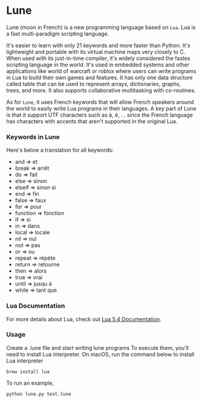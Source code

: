 # Lune

Lune (moon in French) is a new programming language based on ```Lua```. Lua is a fast multi-paradigm scripting language. 

It's easier to learn with only 21 keywords and more faster than Python. It's lightweight and portable with its virtual machine maps very closely to C. When used with its just-in-time compiler, it's widely considered the fastes scripting language in the world. It's used in embedded systems and other applications like world of warcraft or roblox where users can write programs in Lua to build their own games and features.
It has only one data structure called table that can be used to represent arrays, dictionaries, graphs, trees, and more. 
It also supports collaborative multitasking with co-routines.

As for ```Lune```, it uses French keywords that will allow French speakers around the world to easily write Lua programs in their languages. 
A key part of Lune is that it support UTF characters such as à, é, ... since the French language has characters with accents that aren't supported in the original Lua.

### Keywords in Lune

Here's below a translation for all keywords:
* and => et
* break => arrêt    
* do => fait
* else => sinon
* elseif => sinon si
* end => fin
* false => faux
* for =>  pour
* function => fonction
* if => si
* in => dans
* local => locale    
* nil => nul
* not => pas
* or => ou
* repeat => répète
* return => retourne
* then => alors
* true => vrai
* until => jusqu à
* while => tant que

### Lua Documentation

For more details about Lua, check out [Lua 5.4 Documentation](https://www.lua.org/manual/5.4/).


### Usage 

Create a .lune file and start writing lune programs
To execute them, you'll need to install Lua interpreter. 
On macOS, run the command below to install Lua interpreter
```
brew install lua
```

To run an example,
```
python lune.py test.lune
```

